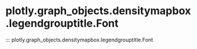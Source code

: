 # plotly.graph_objects.densitymapbox.legendgrouptitle.Font

::: plotly.graph_objects.densitymapbox.legendgrouptitle.Font
